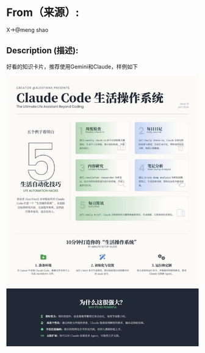 # From（来源）:
X->@meng shao

## Description (描述):
好看的知识卡片，推荐使用Gemini和Claude，样例如下

![alt text](image.png)

